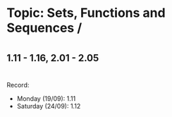 # Topic: Sets, Functions and Sequences / 
#
## 1.11 - 1.16, 2.01 - 2.05
#
Record:
- Monday (19/09): 1.11
- Saturday (24/09): 1.12